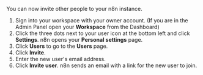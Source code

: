 You can now invite other people to your n8n instance.

1. Sign into your workspace with your owner account. (If you are in the Admin Panel open your **Workspace** from the Dashboard)
2. Click the three dots next to your user icon at the bottom left and click **Settings**. n8n opens your **Personal settings** page.
3. Click **Users** to go to the **Users** page.
4. Click **Invite**.
5. Enter the new user's email address.
6. Click **Invite user**. n8n sends an email with a link for the new user to join.

